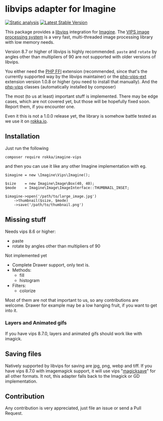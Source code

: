# libvips adapter for Imagine

[![Static analysis](https://github.com/rokka-io/imagine-vips/actions/workflows/tests.yml/badge.svg)](https://github.com/rokka-io/imagine-vips/actions/workflows/tests.yml)
[![Latest Stable Version](https://poser.pugx.org/rokka/imagine-vips/version.png)](https://packagist.org/packages/rokka/imagine-vips)

 
This package provides a [libvips](https://github.com/libvips/libvips) integration for [Imagine](https://imagine.readthedocs.io/en/latest/). The [VIPS image processing system](https://libvips.github.io/libvips/) is a very fast, multi-threaded image processing library with low memory needs.

Version 8.7 or higher of libvips is highly recommended. `paste` and `rotate` by angles other than multipliers of 90 are not supported with older versions of libvips.
 
You either need the [PHP FFI](https://www.php.net/manual/en/book.ffi.php) extension (recommended, since that's the currently supported way by the libvips maintainer) or the 
[php-vips-ext](https://github.com/libvips/php-vips-ext) extension version 1.0.8 or higher (you need to install that manually). 
And the [php-vips](https://github.com/libvips/php-vips) classes (automatically installed by composer)


The most (to us at least) important stuff is implemented. There may be edge cases, which are not covered yet, but those will be hopefully fixed soon. Report them, if you encounter one.

Even it this is not a 1.0.0 release yet, the library is somehow battle tested as we use it on [rokka.io](https://rokka.io).

## Installation
 
Just run the following
 
```
composer require rokka/imagine-vips
```
 
 and then you can use it like any other Imagine implementation with eg.
 
```
$imagine = new \Imagine\Vips\Imagine();

$size    = new Imagine\Image\Box(40, 40);
$mode    = Imagine\Image\ImageInterface::THUMBNAIL_INSET;

$imagine->open('/path/to/large_image.jpg')
    ->thumbnail($size, $mode)
    ->save('/path/to/thumbnail.png')
```
 
## Missing stuff

Needs vips 8.6 or higher:

* paste
* rotate by angles other than multipliers of 90

Not implemented yet
 
 * Complete Drawer support, only text is. 
 * Methods:
   * fill
   * histogram
 * Filters:
   * colorize

Most of them are not that important to us, so any contributions are welcome. Drawer for example may be a low hanging fruit, if you want to get into it.
  
### Layers and Animated gifs

If you have vips 8.7.0, layers and animated gifs should work like with imagick. 

## Saving files

Natively supported by libvips for saving are jpg, png, webp and tiff. If you have vips 8.7.0 with imagemagick support, it will use vips "[magicksave](https://libvips.github.io/libvips/API/current/VipsForeignSave.html#vips-magicksave)" for all other formats. It not, this adapter falls back to the Imagick or GD implementation.

## Contribution

Any contribution is very appreciated, just file an issue or send a Pull Request.
 
 
